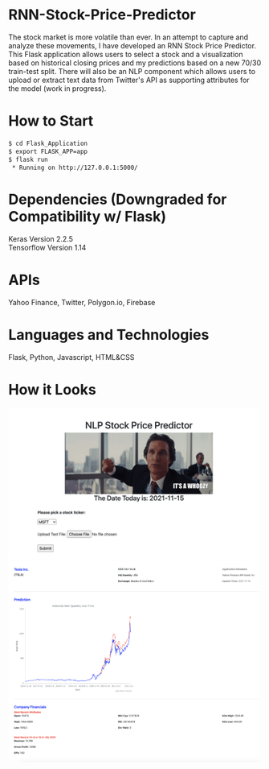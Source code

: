 # RNN-Stock-Price-Predictor

The stock market is more volatile than ever. In an attempt to capture and analyze these movements, I have developed an RNN Stock Price Predictor. This Flask application allows users to select a stock and a visualization based on historical closing prices and my predictions based on a new 70/30 train-test split. There will also be an NLP component which allows users to upload or extract text data from Twitter's API as supporting attributes for the model (work in progress).

# How to Start
```
$ cd Flask_Application
$ export FLASK_APP=app
$ flask run
 * Running on http://127.0.0.1:5000/
```

# Dependencies (Downgraded for Compatibility w/ Flask)

Keras Version 2.2.5
<br>
Tensorflow Version 1.14

# APIs

Yahoo Finance, Twitter, Polygon.io, Firebase

# Languages and Technologies

Flask, Python, Javascript, HTML&CSS

# How it Looks
<img src="Images/home.png" alt="home" width="500" />
<img src="Images/results.png" alt="results" width="500" />
